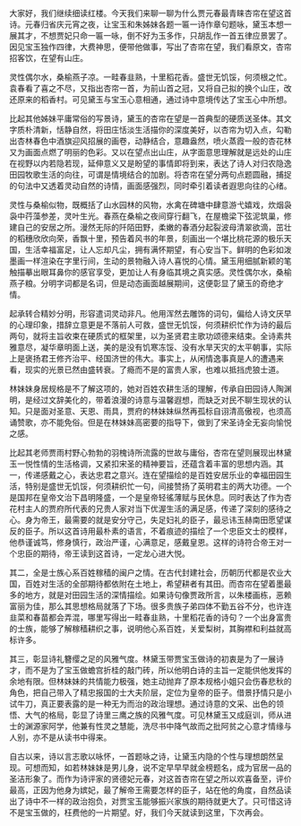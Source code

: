 
大家好，我们继续细读红楼。今天我们来聊一聊为什么贾元春最青睐杏帘在望这首诗。元春归省庆元宵之夜，让宝玉和朱姊妹各题一匾一诗作章句题咏，黛玉本想一展其才，不想贾妃只命一匾一咏，倒不好为玉多作，只胡乱作一首五律应景罢了。因见宝玉独作四律，大费神思，便带他做事，写出了杏帘在望，我们看原文，杏帘招客饮，在望有山庄。

灵性偶尔水，桑榆燕子凉。一畦春韭熟，十里稻花香。盛世无饥馁，何须根之忙。袁春看了喜之不尽，又指出杏帘一首，为前山首之冠，又将自己拟的换个山庄，改还原来的稻香村。可见黛玉与宝玉心意相通，通过诗中意境传达了宝玉心中所想。

比起其他姊妹平庸常俗的写景诗，黛玉的杏帘在望是一首典型的硬质送圣体。其文字质朴清新，恬静自然，将田庄恬淡生活描你的深度美好，以杏帘为切入点，勾勒出杏林春色中酒旗迎风招展的画卷，动静结合，意趣盎然，喷火蒸霞一般的杏花林又为画面点燃了明丽的色彩。又以在望点出山庄，从字面意思理解就是远处的山庄在视野以内若隐若现，延伸意义又是盼望的事情即将到来，表达了诗人对归农隐逸田园牧歌生活的向往，可谓是情境结合的加剧。将杏帘在望分两句点题圆融，捕捉的句法中又透着灵动自然的诗情，画面感强烈，同时牵引着读者遐思向往的心绪。

灵性与桑榆似物，既概括了山水园林的风物，水禽在碑塘中肆意游弋嬉戏，炊烟袅袅中荇藻参差，灵叶生光。春燕在桑榆之夜间穿行翻飞，在屋檐梁下弦泥筑巢，修建自己的安居之所。漫然无际的阡陌田野，柔嫩的春酒分起裂波母清翠欲滴，茁壮的稻穗欣欣向荣，香飘十里，预告着风书的年景，刻画出一个堪比桃花源的极乐天国，生活幸福富足，让人忘却凡尘，拥有满怀期望，有心安当下。鲜明的色彩如泼墨画一样渲染在字里行间，生动的景物融入诗人喜悦的心情。黛玉用细腻新颖的笔触描摹出眼耳鼻你的感官享受，更加让人有身临其境之真实感。灵性偶尔水，桑榆燕子粮。分明字词都是名词，但是动态画面越展期间，这便彰显了黛玉的奇绝才情。

起承转合精妙分明，形容遣词灵动非凡。他用浑然去雕饰的词句，偏给人诗文厌早的心理印象，措辞立意更是不落前人可救，盛世无饥馁，何须耕织忙作为诗的最后两句，就将主旨收束在硬质式的框架里，以为圣贤君主歌功颂德来结束。全诗素共雅意尽，凝华章明面上送，美的是没有饥寒冻馁、没有水旱天灾的太平朝事，实际上是褒扬君王修齐治平、经国济世的伟大。事实上，从闲情逸事真是人的遭遇来看，现实的光景已然由盛转衰。了瘾而不是的富贵人家，也难以抵挡虎狼士道。

林妹妹身居规格是不了解这项的，她对百姓农耕生活的理解，传承自田园诗人陶渊明，是经过文辞美化的，带着浪漫的诗意与温馨遐想，而缺乏对民不聊生现状的认知。只是面对圣意、天恩、雨具，贾府的林妹妹纵然再孤标自诩清高傲视，也须高诵赞歌，亦不能免俗。但是在林妹妹高密要的指导下，做到了宋圣诗全无妄向愉悦之感。

比起其老师贾雨村野心勃勃的羽槐诗所流露的世故与庸俗，杏帘在望则展现出林黛玉一悦性情的生活格调，又紧扣宋圣的精神要旨，还蕴含着丰富的思想内涵。其一，传递感戴之心，表达忠君之意兴。连在望描绘的是百姓安居乐业的幸福田园生活，特别是盛世无饥馁，何须耕织忙一句，间接赞扬了英明君主的两大功德。一个是国邦在皇帝文治下昌明隆盛，一个是皇帝轻徭薄赋与民休息。同时表达了作为杏花村主人的贾府所代表的兄贵人家对当下优渥生活的满足感，传递了深刻的感待之心。身为帝王，最需要的就是安分守己，失足妇礼的臣子，最忌讳玉赫南田愿望谋反的臣子。所以这首诗用最朴素的语言，不着痕迹的描绘了一个忠臣文士的模样，他恭谨诚笃，修身慎行，政治严谨，心满意足，感戴皇恩。这样的诗符合帝王对一个忠臣的期待，帝王读到这首诗，一定龙心进大悦。

其二，全是士族心系百姓稼穑的闽户之情。在古代封建社会，历朝历代都是农业大国，百姓对生活的全部期待都依附在土地上，希望耕者有其田。而杏帘在望着墨最多的地方，就是对田园生活的深情描绘。如果诗句像贾政所言，以朱楼画栋，恶赖富丽为佳，那么其思想格局就落了下场。很多贵族子弟四体不勤五谷不分，也许连韭菜和春苗都会弄混，哪里写得出一畦春韭熟，十里稻花香的诗句？一个出身富贵的士族，能够了解稼穑耕织之事，说明他心系百姓，关爱梨树，其胸襟和利益就高标许多。

其三，彰显诗礼簪缨之足的风雅气度。林黛玉带贾宝玉做诗的初衷是为了一展诗才，而不是为了宝玉做蟾宫折桂的敲门砖，所以他明白诗的主旨一定能供他发挥的余地有限。但林妹妹的共情能力极强，她主动抛弃了原本规格小姐只会伤春悲秋的角色，把自己带入了精忠报国的士大夫阶层，定位为皇帝的臣子。借景抒情只是小试牛刀，真正要表露的是一种无为而治的政治理想。通过诗意的文采、出色的领悟、大气的格局，彰显了诗里三鹰之族的风雅气度。可见林黛玉又成庭训，师从进士的渊源家阿学，他兼有性灵之慧能，洗尽书中降气故而之批阿贫之心意才情缘与人别，亦不是从读书中得来。

自古以来，诗以言志歌以咏怀，一首题咏之诗，让黛玉内隐的个性与理想朗然呈现。可想而知，如若林妹妹是男儿身，说不定早早早就金榜题名，成为官居一品的圣洁形象了。而作为诗评家的贤德妃元春，对这首杏帘在望之所以欢喜备至，评价最高，正因为他身为嫔妃，最了解帝王需要怎样的臣子，站在他的角度，自然品读出了诗中不一样的政治抱负，对贾宝玉能够振兴家族的期待就更大了。只可惜这诗不是宝玉做的，枉费他的一片期望。好，我们今天就读到这里，下次再会。


